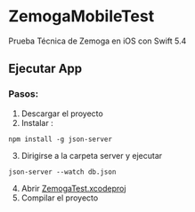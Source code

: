 # ZemogaMobileTest
Prueba Técnica de Zemoga en iOS con Swift 5.4

## Ejecutar App
### Pasos:
1. Descargar el proyecto
2. Instalar :

```
npm install -g json-server
```

3. Dirigirse a la carpeta server y ejecutar

```
json-server --watch db.json
```

4. Abrir [ZemogaTest.xcodeproj](https://github.com/1valero/ZemogaMobileTest/tree/main/ZemogaTest/ZemogaTest.xcodeproj)
5. Compilar el proyecto


